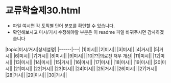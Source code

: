 
# 교류학술제30.html 
- 파일 여시면 각 토픽별 단어 분포를 확인할 수 있습니다.  
- 확인해보시고 미시/거시 수정해야할 부분은 이 readme 파일 바꿔주시면 감사하겠습니다 

|topic|미시/거시|상세설명|
|------|---|
|1|미시||
|2|미시||
|3|미시||
|4|거시||
|5|거시||
|6|미시||
|7|거시||
|8|미시||
|9|미시||
|10|??|의료진 처우 개선|
|11|미시||
|12|미시||
|13|미시||
|14|미시||
|15|거시||
|16|미시||
|17|미시||
|18|미시||
|19|미시||
|20|미시||
|21|미시||
|22|거시||
|23|미시||
|24|미시||
|25|거시||
|26|미시||
|27|거시||
|28|거시||
|29|미시||
|30|거시||
